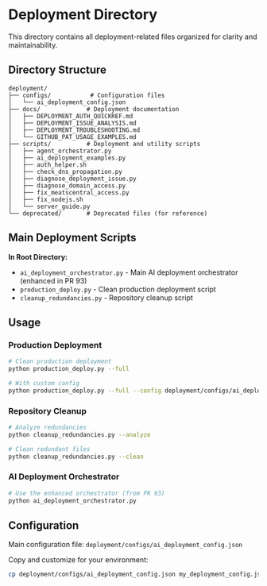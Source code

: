 # Deployment Directory

This directory contains all deployment-related files organized for clarity and maintainability.

## Directory Structure

```
deployment/
├── configs/           # Configuration files
│   └── ai_deployment_config.json
├── docs/             # Deployment documentation
│   ├── DEPLOYMENT_AUTH_QUICKREF.md
│   ├── DEPLOYMENT_ISSUE_ANALYSIS.md
│   ├── DEPLOYMENT_TROUBLESHOOTING.md
│   └── GITHUB_PAT_USAGE_EXAMPLES.md
├── scripts/          # Deployment and utility scripts
│   ├── agent_orchestrator.py
│   ├── ai_deployment_examples.py
│   ├── auth_helper.sh
│   ├── check_dns_propagation.py
│   ├── diagnose_deployment_issue.py
│   ├── diagnose_domain_access.py
│   ├── fix_meatscentral_access.py
│   ├── fix_nodejs.sh
│   └── server_guide.py
└── deprecated/       # Deprecated files (for reference)
```

## Main Deployment Scripts

**In Root Directory:**
- `ai_deployment_orchestrator.py` - Main AI deployment orchestrator (enhanced in PR 93)
- `production_deploy.py` - Clean production deployment script
- `cleanup_redundancies.py` - Repository cleanup script

## Usage

### Production Deployment
```bash
# Clean production deployment
python production_deploy.py --full

# With custom config
python production_deploy.py --full --config deployment/configs/ai_deployment_config.json
```

### Repository Cleanup
```bash
# Analyze redundancies
python cleanup_redundancies.py --analyze

# Clean redundant files
python cleanup_redundancies.py --clean
```

### AI Deployment Orchestrator
```bash
# Use the enhanced orchestrator (from PR 93)
python ai_deployment_orchestrator.py
```

## Configuration

Main configuration file: `deployment/configs/ai_deployment_config.json`

Copy and customize for your environment:
```bash
cp deployment/configs/ai_deployment_config.json my_deployment_config.json
```